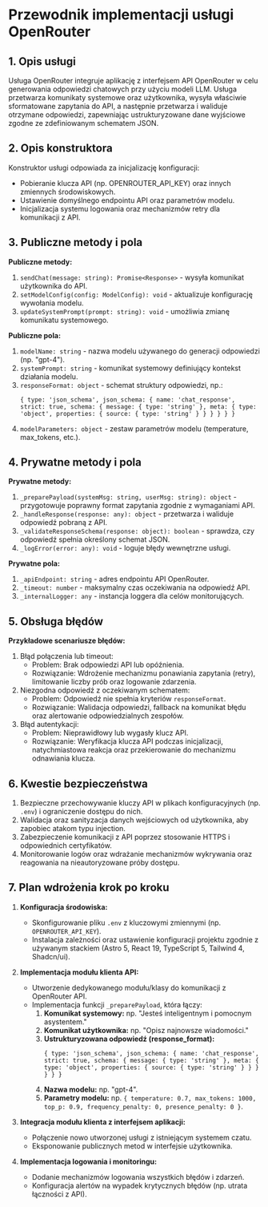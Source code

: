 # Przewodnik implementacji usługi OpenRouter

## 1. Opis usługi
Usługa OpenRouter integruje aplikację z interfejsem API OpenRouter w celu generowania odpowiedzi chatowych przy użyciu modeli LLM. 
Usługa przetwarza komunikaty systemowe oraz użytkownika, wysyła właściwie sformatowane zapytania do API, a następnie przetwarza i waliduje otrzymane odpowiedzi, zapewniając ustrukturyzowane dane wyjściowe zgodne ze zdefiniowanym schematem JSON.

## 2. Opis konstruktora
Konstruktor usługi odpowiada za inicjalizację konfiguracji:
- Pobieranie klucza API (np. OPENROUTER_API_KEY) oraz innych zmiennych środowiskowych.
- Ustawienie domyślnego endpointu API oraz parametrów modelu.
- Inicjalizacja systemu logowania oraz mechanizmów retry dla komunikacji z API.

## 3. Publiczne metody i pola
**Publiczne metody:**
1. `sendChat(message: string): Promise<Response>` - wysyła komunikat użytkownika do API.
2. `setModelConfig(config: ModelConfig): void` - aktualizuje konfigurację wywołania modelu.
3. `updateSystemPrompt(prompt: string): void` - umożliwia zmianę komunikatu systemowego.

**Publiczne pola:**
1. `modelName: string` - nazwa modelu używanego do generacji odpowiedzi (np. "gpt-4").
2. `systemPrompt: string` - komunikat systemowy definiujący kontekst działania modelu.
3. `responseFormat: object` - schemat struktury odpowiedzi, np.:
   ```
   { type: 'json_schema', json_schema: { name: 'chat_response', strict: true, schema: { message: { type: 'string' }, meta: { type: 'object', properties: { source: { type: 'string' } } } } } }
   ```
4. `modelParameters: object` - zestaw parametrów modelu (temperature, max_tokens, etc.).

## 4. Prywatne metody i pola
**Prywatne metody:**
1. `_preparePayload(systemMsg: string, userMsg: string): object` - przygotowuje poprawny format zapytania zgodnie z wymaganiami API.
2. `_handleResponse(response: any): object` - przetwarza i waliduje odpowiedź pobraną z API.
3. `_validateResponseSchema(response: object): boolean` - sprawdza, czy odpowiedź spełnia określony schemat JSON.
4. `_logError(error: any): void` - loguje błędy wewnętrzne usługi.

**Prywatne pola:**
1. `_apiEndpoint: string` - adres endpointu API OpenRouter.
2. `_timeout: number` - maksymalny czas oczekiwania na odpowiedź API.
3. `_internalLogger: any` - instancja loggera dla celów monitorujących.

## 5. Obsługa błędów
**Przykładowe scenariusze błędów:**
1. Błąd połączenia lub timeout:
   - Problem: Brak odpowiedzi API lub opóźnienia.
   - Rozwiązanie: Wdrożenie mechanizmu ponawiania zapytania (retry), limitowanie liczby prób oraz logowanie zdarzenia.
2. Niezgodna odpowiedź z oczekiwanym schematem:
   - Problem: Odpowiedź nie spełnia kryteriów `responseFormat`.
   - Rozwiązanie: Walidacja odpowiedzi, fallback na komunikat błędu oraz alertowanie odpowiedzialnych zespołów.
3. Błąd autentykacji:
   - Problem: Nieprawidłowy lub wygasły klucz API.
   - Rozwiązanie: Weryfikacja klucza API podczas inicjalizacji, natychmiastowa reakcja oraz przekierowanie do mechanizmu odnawiania klucza.

## 6. Kwestie bezpieczeństwa
1. Bezpieczne przechowywanie kluczy API w plikach konfiguracyjnych (np. `.env`) i ograniczenie dostępu do nich.
2. Walidacja oraz sanityzacja danych wejściowych od użytkownika, aby zapobiec atakom typu injection.
3. Zabezpieczenie komunikacji z API poprzez stosowanie HTTPS i odpowiednich certyfikatów.
4. Monitorowanie logów oraz wdrażanie mechanizmów wykrywania oraz reagowania na nieautoryzowane próby dostępu.

## 7. Plan wdrożenia krok po kroku
1. **Konfiguracja środowiska:**
   - Skonfigurowanie pliku `.env` z kluczowymi zmiennymi (np. `OPENROUTER_API_KEY`).
   - Instalacja zależności oraz ustawienie konfiguracji projektu zgodnie z używanym stackiem (Astro 5, React 19, TypeScript 5, Tailwind 4, Shadcn/ui).

2. **Implementacja modułu klienta API:**
   - Utworzenie dedykowanego modułu/klasy do komunikacji z OpenRouter API.
   - Implementacja funkcji `_preparePayload`, która łączy:
     1. **Komunikat systemowy:** np. "Jesteś inteligentnym i pomocnym asystentem."
     2. **Komunikat użytkownika:** np. "Opisz najnowsze wiadomości."
     3. **Ustrukturyzowana odpowiedź (response_format):** 
        ```
        { type: 'json_schema', json_schema: { name: 'chat_response', strict: true, schema: { message: { type: 'string' }, meta: { type: 'object', properties: { source: { type: 'string' } } } } } }
        ```
     4. **Nazwa modelu:** np. "gpt-4".
     5. **Parametry modelu:** np. `{ temperature: 0.7, max_tokens: 1000, top_p: 0.9, frequency_penalty: 0, presence_penalty: 0 }`.

3. **Integracja modułu klienta z interfejsem aplikacji:**
   - Połączenie nowo utworzonej usługi z istniejącym systemem czatu.
   - Eksponowanie publicznych metod w interfejsie użytkownika.



4. **Implementacja logowania i monitoringu:**
   - Dodanie mechanizmów logowania wszystkich błędów i zdarzeń.
   - Konfiguracja alertów na wypadek krytycznych błędów (np. utrata łączności z API).
